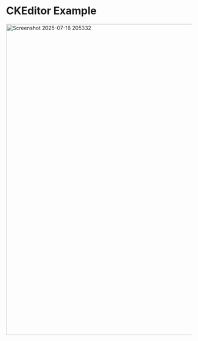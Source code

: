 # CKEditor Example

<img width="706" height="845" alt="Screenshot 2025-07-18 205332" src="https://github.com/user-attachments/assets/4e19ecfb-138d-4545-9405-983d8cccff46" />

